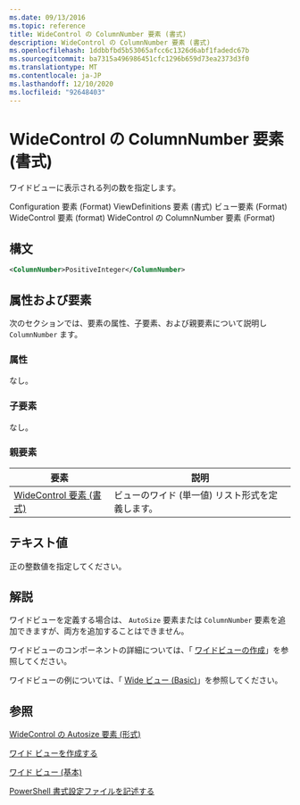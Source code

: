 ```yaml
---
ms.date: 09/13/2016
ms.topic: reference
title: WideControl の ColumnNumber 要素 (書式)
description: WideControl の ColumnNumber 要素 (書式)
ms.openlocfilehash: 1ddbbfbd5b53065afcc6c1326d6abf1fadedc67b
ms.sourcegitcommit: ba7315a496986451cfc1296b659d73ea2373d3f0
ms.translationtype: MT
ms.contentlocale: ja-JP
ms.lasthandoff: 12/10/2020
ms.locfileid: "92648403"
---
```

# <a name="columnnumber-element-for-widecontrol-format"></a>WideControl の ColumnNumber 要素 (書式)

ワイドビューに表示される列の数を指定します。

Configuration 要素 (Format) ViewDefinitions 要素 (書式) ビュー要素 (Format) WideControl 要素 (format) WideControl の ColumnNumber 要素 (Format)

## <a name="syntax"></a>構文

```xml
<ColumnNumber>PositiveInteger</ColumnNumber>
```

## <a name="attributes-and-elements"></a>属性および要素

次のセクションでは、要素の属性、子要素、および親要素について説明し `ColumnNumber` ます。

### <a name="attributes"></a>属性

なし。

### <a name="child-elements"></a>子要素

なし。

### <a name="parent-elements"></a>親要素

|要素|説明|
|-------------|-----------------|
|[WideControl 要素 (書式)](./widecontrol-element-format.md)|ビューのワイド (単一値) リスト形式を定義します。|

## <a name="text-value"></a>テキスト値

正の整数値を指定してください。

## <a name="remarks"></a>解説

ワイドビューを定義する場合は、 `AutoSize` 要素または `ColumnNumber` 要素を追加できますが、両方を追加することはできません。

ワイドビューのコンポーネントの詳細については、「 [ワイドビューの作成](./creating-a-wide-view.md)」を参照してください。

ワイドビューの例については、「 [Wide ビュー (Basic)](./wide-view-basic.md)」を参照してください。

## <a name="see-also"></a>参照

[WideControl の Autosize 要素 (形式)](./autosize-element-for-widecontrol-format.md)

[ワイド ビューを作成する](./creating-a-wide-view.md)

[ワイド ビュー (基本)](./wide-view-basic.md)

[PowerShell 書式設定ファイルを記述する](./writing-a-powershell-formatting-file.md)
